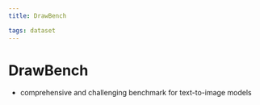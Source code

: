 ```yaml
---
title: DrawBench

tags: dataset 
---
```


# DrawBench
- comprehensive and challenging benchmark for text-to-image models






























































